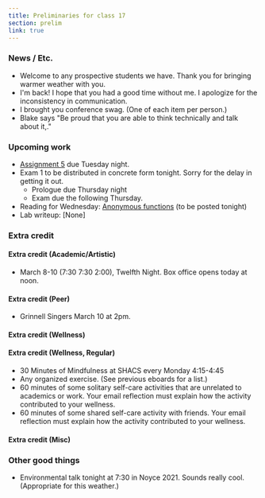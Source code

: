```yaml
---
title: Preliminaries for class 17
section: prelim
link: true
---
```

### News / Etc.

* Welcome to any prospective students we have.  Thank you for bringing
  warmer weather with you.
* I'm back!  I hope that you had a good time without me.  I apologize
  for the inconsistency in communication.
* I brought you conference swag.  (One of each item per person.)
* Blake says "Be proud that you are able to think technically and talk 
  about it,."

### Upcoming work

* [Assignment 5](../assignments/assignment05) due Tuesday night.
* Exam 1 to be distributed in concrete form tonight.  Sorry for the delay 
  in getting it out.
    * Prologue due Thursday night
    * Exam due the following Thursday.
* Reading for Wednesday: 
  [Anonymous functions](../readings/anonymous-functions)
  (to be posted tonight)
* Lab writeup: [None]

### Extra credit

#### Extra credit (Academic/Artistic)

* March 8-10 (7:30 7:30 2:00), Twelfth Night.  Box office opens today
  at noon.

#### Extra credit (Peer)

* Grinnell Singers March 10 at 2pm.

#### Extra credit (Wellness)

#### Extra credit (Wellness, Regular)

* 30 Minutes of Mindfulness at SHACS every Monday 4:15-4:45
* Any organized exercise.  (See previous eboards for a list.)
* 60 minutes of some solitary self-care activities that are unrelated to 
  academics or work.  Your email reflection must explain how
  the activity contributed to your wellness.
* 60 minutes of some shared self-care activity with friends.  Your email 
  reflection must explain how the activity contributed to your wellness.

#### Extra credit (Misc)

### Other good things

* Environmental talk tonight at 7:30 in Noyce 2021.  Sounds really cool.
  (Appropriate for this weather.)

